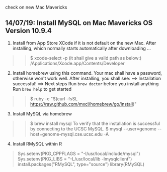 check on new Mac Mavericks

14/07/19: Install MySQL on Mac Mavericks OS Version 10.9.4
----------

1. Install from App Store XCode if it is not default on the new Mac.
After installing, which normally starts automatically after downloading ... 
>>$ xcode-select -p (it shall give a valid path as below:)
/Applications/Xcode.app/Contents/Developer

2. Install homebrew using this command. Your mac shall have a password, otherwise won't work well.
After installing, you shall see:
==> Installation successful!
==> Next steps
Run `brew doctor` before you install anything
Run `brew help` to get started
>>$ ruby -e "$(curl -fsSL https://raw.github.com/mxcl/homebrew/go/install)"

3. Install MySQL via homebrew
>>$ brew install mysql
To verify that the installation is successful by connecting to the UCSC MySQL.
>>$ mysql --user=genome --host=genome-mysql.cse.ucsc.edu -A

4. Install RMySQL within R
> Sys.setenv(PKG_CPPFLAGS = "-I/usr/local/include/mysql")
> Sys.setenv(PKG_LIBS = "-L/usr/local/lib -lmysqlclient")
> install.packages("RMySQL", type="source")
> library(RMySQL)

